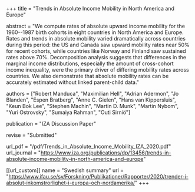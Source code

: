 +++
title = "Trends in Absolute Income Mobility in North America and Europe"

abstract = "We compute rates of absolute upward income mobility for the 1960--1987 birth cohorts in eight countries in North America and Europe. Rates and trends in absolute mobility varied dramatically across countries during this period: the US and Canada saw upward mobility rates near 50% for recent cohorts, while countries like Norway and Finland saw sustained rates above 70%. Decomposition analysis suggests that differences in the marginal income distributions, especially the amount of cross-cohort income inequality, were the primary driver of differing mobility rates across countries. We also demonstrate that absolute mobility rates can be accurately estimated without linked parent-child data."

authors = ["Robert Manduca", "Maximilian Hell", "Adrian Adermon", "Jo Blanden", "Espen Bratberg", "Anne C. Gielen", "Hans van Kippersluis", "Keun Bok Lee", "Stephen Machin", "Martin D. Munk", "Martin Nybom", "Yuri Ostrovsky", "Sumaiya Rahman", "Outi Sirniö"]

publication = "IZA Discussion Paper"

revise = "Submitted"

url_pdf = "/pdf/Trends_in_Absolute_Income_Mobility_IZA_2020.pdf"
url_journal = "https://www.iza.org/publications/dp/13456/trends-in-absolute-income-mobility-in-north-america-and-europe"

[[url_custom]]
name = "Swedish summary"
url = "https://www.ifau.se/sv/Forskning/Publikationer/Rapporter/2020/trender-i-absolut-inkomstrorlighet-i-europa-och-nordamerika/"
+++
